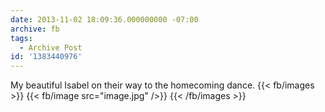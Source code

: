 ```yaml
---
date: 2013-11-02 18:09:36.000000000 -07:00
archive: fb
tags: 
  - Archive Post
id: '1383440976'
---
```


My beautiful Isabel on their way to the homecoming dance.
{{< fb/images >}}
{{< fb/image src="image.jpg" />}}
{{< /fb/images >}}
